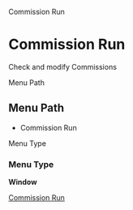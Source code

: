 
Commission Run
# Commission Run


Check and modify Commissions

Menu Path
## Menu Path



- Commission Run

Menu Type
### Menu Type

**Window**


[Commission Run](../../window-commission-run.md)